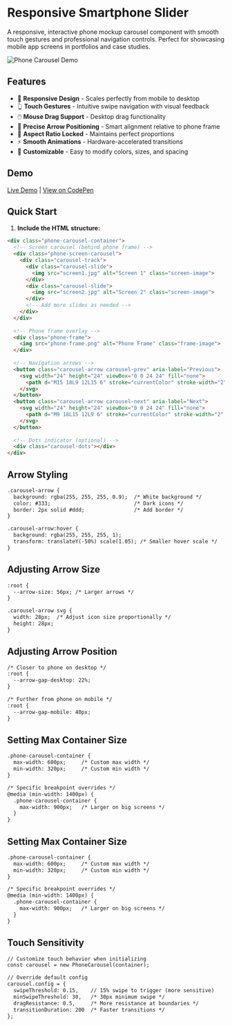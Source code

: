 # Responsive Smartphone Slider

A responsive, interactive phone mockup carousel component with smooth touch gestures and professional navigation controls. Perfect for showcasing mobile app screens in portfolios and case studies.

![Phone Carousel Demo](demo.gif)

## Features

- 📱 **Responsive Design** - Scales perfectly from mobile to desktop
- 👆 **Touch Gestures** - Intuitive swipe navigation with visual feedback
- 🖱️ **Mouse Drag Support** - Desktop drag functionality
- 🎯 **Precise Arrow Positioning** - Smart alignment relative to phone frame
- 📐 **Aspect Ratio Locked** - Maintains perfect proportions
- ⚡ **Smooth Animations** - Hardware-accelerated transitions
- 🎨 **Customizable** - Easy to modify colors, sizes, and spacing

## Demo

[Live Demo](your-demo-link-here) | [View on CodePen](your-codepen-link)

## Quick Start

1. **Include the HTML structure:**

```html
<div class="phone-carousel-container">
  <!-- Screen carousel (behind phone frame) -->
  <div class="phone-screen-carousel">
    <div class="carousel-track">
      <div class="carousel-slide">
        <img src="screen1.jpg" alt="Screen 1" class="screen-image">
      </div>
      <div class="carousel-slide">
        <img src="screen2.jpg" alt="Screen 2" class="screen-image">
      </div>
      <!-- Add more slides as needed -->
    </div>
  </div>
  
  <!-- Phone frame overlay -->
  <div class="phone-frame">
    <img src="phone-frame.png" alt="Phone Frame" class="frame-image">
  </div>
  
  <!-- Navigation arrows -->
  <button class="carousel-arrow carousel-prev" aria-label="Previous">
    <svg width="24" height="24" viewBox="0 0 24 24" fill="none">
      <path d="M15 18L9 12L15 6" stroke="currentColor" stroke-width="2" stroke-linecap="round" stroke-linejoin="round"/>
    </svg>
  </button>
  <button class="carousel-arrow carousel-next" aria-label="Next">
    <svg width="24" height="24" viewBox="0 0 24 24" fill="none">
      <path d="M9 18L15 12L9 6" stroke="currentColor" stroke-width="2" stroke-linecap="round" stroke-linejoin="round"/>
    </svg>
  </button>
  
  <!-- Dots indicator (optional) -->
  <div class="carousel-dots"></div>
</div>
```

## **Arrow Styling**
```html
.carousel-arrow {
  background: rgba(255, 255, 255, 0.9);  /* White background */
  color: #333;                           /* Dark icons */
  border: 2px solid #ddd;                /* Add border */
}

.carousel-arrow:hover {
  background: rgba(255, 255, 255, 1);
  transform: translateY(-50%) scale(1.05); /* Smaller hover scale */
}
```
## **Adjusting Arrow Size**
```html
:root {
  --arrow-size: 56px; /* Larger arrows */
}

.carousel-arrow svg {
  width: 28px;  /* Adjust icon size proportionally */
  height: 28px;
}
```
## **Adjusting Arrow Position**
```html
/* Closer to phone on desktop */
:root {
  --arrow-gap-desktop: 22%;
}

/* Further from phone on mobile */
:root {
  --arrow-gap-mobile: 40px;
}
```
## **Setting Max Container Size**
```html
.phone-carousel-container {
  max-width: 600px;     /* Custom max width */
  min-width: 320px;     /* Custom min width */
}

/* Specific breakpoint overrides */
@media (min-width: 1400px) {
  .phone-carousel-container {
    max-width: 900px;   /* Larger on big screens */
  }
}
```
## **Setting Max Container Size**
```html
.phone-carousel-container {
  max-width: 600px;     /* Custom max width */
  min-width: 320px;     /* Custom min width */
}

/* Specific breakpoint overrides */
@media (min-width: 1400px) {
  .phone-carousel-container {
    max-width: 900px;   /* Larger on big screens */
  }
}
```
## **Touch Sensitivity**
```html
// Customize touch behavior when initializing
const carousel = new PhoneCarousel(container);

// Override default config
carousel.config = {
  swipeThreshold: 0.15,    // 15% swipe to trigger (more sensitive)
  minSwipeThreshold: 30,   /* 30px minimum swipe */
  dragResistance: 0.5,     /* More resistance at boundaries */
  transitionDuration: 200  /* Faster transitions */
};
```
